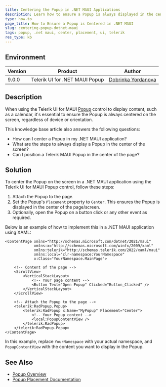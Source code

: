 ```yaml
---
title: Centering the Popup in .NET MAUI Applications
description: Learn how to ensure a Popup is always displayed in the center of the screen in .NET MAUI applications using the Telerik UI for MAUI Popup control.
type: how-to
page_title: How to Ensure a Popup is Centered in .NET MAUI
slug: centering-popup-dotnet-maui
tags: popup, .net maui, center, placement, ui, telerik
res_type: kb
---
```


## Environment

| Version | Product | Author | 
| --- | --- | ---- | 
| 9.0.0 | Telerik UI for .NET MAUI Popup | [Dobrinka Yordanova](https://www.telerik.com/blogs/author/dobrinka-yordanova)| 

## Description

When using the Telerik UI for MAUI [Popup](https://docs.telerik.com/devtools/maui/controls/popup/overview) control to display content, such as a calendar, it's essential to ensure the Popup is always centered on the screen, regardless of device or orientation.

This knowledge base article also answers the following questions:
- How can I center a Popup in my .NET MAUI application?
- What are the steps to always display a Popup in the center of the screen?
- Can I position a Telerik MAUI Popup in the center of the page?

## Solution

To center the Popup on the screen in a .NET MAUI application using the Telerik UI for MAUI Popup control, follow these steps:

1. Attach the Popup to the page.
2. Set the Popup's `Placement` property to `Center`. This ensures the Popup is displayed in the center of the page/screen.
3. Optionally, open the Popup on a button click or any other event as required.

Below is an example of how to implement this in a .NET MAUI application using XAML:

```XAML
<ContentPage xmlns="http://schemas.microsoft.com/dotnet/2021/maui"
             xmlns:x="http://schemas.microsoft.com/winfx/2009/xaml"
             xmlns:telerik="http://schemas.telerik.com/2022/xaml/maui"
             xmlns:local="clr-namespace:YourNamespace"
             x:Class="YourNamespace.MainPage">

    <!-- Content of the page -->
    <ScrollView>
        <VerticalStackLayout>
            <!-- Your page content -->
            <Button Text="Open Popup" Clicked="Button_Clicked" />
        </VerticalStackLayout>
    </ScrollView>

    <!-- Attach the Popup to the page -->
    <telerik:RadPopup.Popup>
        <telerik:RadPopup x:Name="MyPopup" Placement="Center">
            <!-- Your Popup content -->
            <local:PopupContentView />
        </telerik:RadPopup>
    </telerik:RadPopup.Popup>
</ContentPage>
```

In this example, replace `YourNamespace` with your actual namespace, and `PopupContentView` with the content you want to display in the Popup.

## See Also

- [Popup Overview](https://docs.telerik.com/devtools/maui/controls/popup/overview)
- [Popup Placement Documentation](https://docs.telerik.com/devtools/maui/controls/popup/placement)
